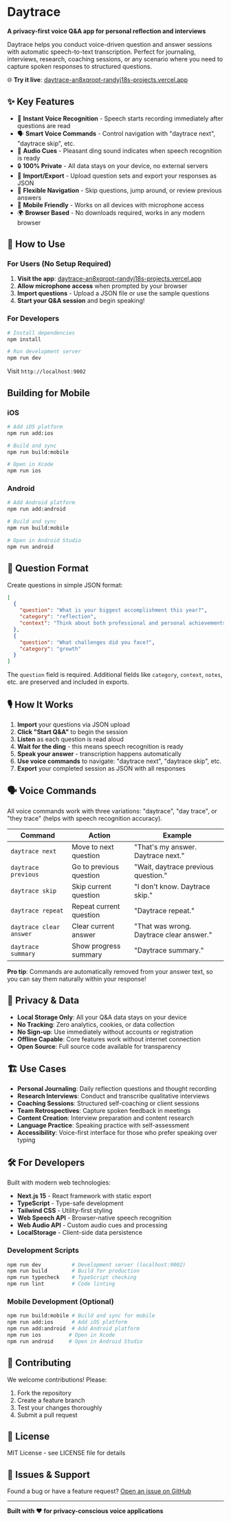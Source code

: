 # Daytrace

**A privacy-first voice Q&A app for personal reflection and interviews**

Daytrace helps you conduct voice-driven question and answer sessions with automatic speech-to-text transcription. Perfect for journaling, interviews, research, coaching sessions, or any scenario where you need to capture spoken responses to structured questions.

🌐 **Try it live**: [daytrace-an8xqropt-randyj18s-projects.vercel.app](https://daytrace-an8xqropt-randyj18s-projects.vercel.app)

## ✨ Key Features

- 🎤 **Instant Voice Recognition** - Speech starts recording immediately after questions are read
- 🗣️ **Smart Voice Commands** - Control navigation with "daytrace next", "daytrace skip", etc.
- 🔔 **Audio Cues** - Pleasant ding sound indicates when speech recognition is ready
- 🔒 **100% Private** - All data stays on your device, no external servers
- 💾 **Import/Export** - Upload question sets and export your responses as JSON
- 🎯 **Flexible Navigation** - Skip questions, jump around, or review previous answers
- 📱 **Mobile Friendly** - Works on all devices with microphone access
- 🌍 **Browser Based** - No downloads required, works in any modern browser

## 🚀 How to Use

### For Users (No Setup Required)

1. **Visit the app**: [daytrace-an8xqropt-randyj18s-projects.vercel.app](https://daytrace-an8xqropt-randyj18s-projects.vercel.app)
2. **Allow microphone access** when prompted by your browser
3. **Import questions** - Upload a JSON file or use the sample questions
4. **Start your Q&A session** and begin speaking!

### For Developers

```bash
# Install dependencies
npm install

# Run development server
npm run dev
```

Visit `http://localhost:9002`

## Building for Mobile

### iOS

```bash
# Add iOS platform
npm run add:ios

# Build and sync
npm run build:mobile

# Open in Xcode
npm run ios
```

### Android

```bash
# Add Android platform  
npm run add:android

# Build and sync
npm run build:mobile

# Open in Android Studio
npm run android
```

## 📝 Question Format

Create questions in simple JSON format:

```json
[
  { 
    "question": "What is your biggest accomplishment this year?",
    "category": "reflection",
    "context": "Think about both professional and personal achievements"
  },
  { 
    "question": "What challenges did you face?",
    "category": "growth"
  }
]
```

The `question` field is required. Additional fields like `category`, `context`, `notes`, etc. are preserved and included in exports.

## 🎙️ How It Works

1. **Import** your questions via JSON upload
2. **Click "Start Q&A"** to begin the session
3. **Listen** as each question is read aloud
4. **Wait for the ding** - this means speech recognition is ready
5. **Speak your answer** - transcription happens automatically
6. **Use voice commands** to navigate: "daytrace next", "daytrace skip", etc.
7. **Export** your completed session as JSON with all responses

## 🗣️ Voice Commands

All voice commands work with three variations: "daytrace", "day trace", or "they trace" (helps with speech recognition accuracy).

| Command | Action | Example |
|---------|--------|---------|
| `daytrace next` | Move to next question | "That's my answer. Daytrace next." |
| `daytrace previous` | Go to previous question | "Wait, daytrace previous question." |
| `daytrace skip` | Skip current question | "I don't know. Daytrace skip." |
| `daytrace repeat` | Repeat current question | "Daytrace repeat." |
| `daytrace clear answer` | Clear current answer | "That was wrong. Daytrace clear answer." |
| `daytrace summary` | Show progress summary | "Daytrace summary." |

**Pro tip**: Commands are automatically removed from your answer text, so you can say them naturally within your response!

## 🔧 Privacy & Data

- **Local Storage Only**: All your Q&A data stays on your device
- **No Tracking**: Zero analytics, cookies, or data collection
- **No Sign-up**: Use immediately without accounts or registration
- **Offline Capable**: Core features work without internet connection
- **Open Source**: Full source code available for transparency

## 🏗️ Use Cases

- **Personal Journaling**: Daily reflection questions and thought recording
- **Research Interviews**: Conduct and transcribe qualitative interviews
- **Coaching Sessions**: Structured self-coaching or client sessions  
- **Team Retrospectives**: Capture spoken feedback in meetings
- **Content Creation**: Interview preparation and content research
- **Language Practice**: Speaking practice with self-assessment
- **Accessibility**: Voice-first interface for those who prefer speaking over typing

## 🛠️ For Developers

Built with modern web technologies:

- **Next.js 15** - React framework with static export
- **TypeScript** - Type-safe development
- **Tailwind CSS** - Utility-first styling
- **Web Speech API** - Browser-native speech recognition
- **Web Audio API** - Custom audio cues and processing
- **LocalStorage** - Client-side data persistence

### Development Scripts

```bash
npm run dev          # Development server (localhost:9002)
npm run build        # Build for production
npm run typecheck    # TypeScript checking
npm run lint         # Code linting
```

### Mobile Development (Optional)

```bash
npm run build:mobile # Build and sync for mobile
npm run add:ios      # Add iOS platform
npm run add:android  # Add Android platform
npm run ios         # Open in Xcode
npm run android     # Open in Android Studio
```

## 🤝 Contributing

We welcome contributions! Please:

1. Fork the repository
2. Create a feature branch
3. Test your changes thoroughly
4. Submit a pull request

## 📄 License

MIT License - see LICENSE file for details

## 🐛 Issues & Support

Found a bug or have a feature request? 
[Open an issue on GitHub](https://github.com/randyj18/daytrace/issues)

---

**Built with ❤️ for privacy-conscious voice applications**